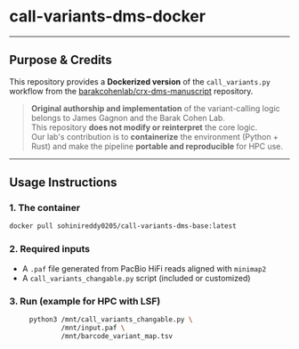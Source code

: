 

# call-variants-dms-docker

---

## Purpose & Credits

This repository provides a **Dockerized version** of the `call_variants.py` workflow from the [barakcohenlab/crx-dms-manuscript](https://github.com/barakcohenlab/crx-dms-manuscript) repository.

> **Original authorship and implementation** of the variant-calling logic belongs to James Gagnon and the Barak Cohen Lab.  
> This repository **does not modify or reinterpret** the core logic.  
> Our lab's contribution is to **containerize** the environment (Python + Rust) and make the pipeline **portable and reproducible** for HPC use.

---

##  Usage Instructions

### 1. The container
```bash
docker pull sohinireddy0205/call-variants-dms-base:latest
````

### 2. Required inputs

* A `.paf` file generated from PacBio HiFi reads aligned with `minimap2`
* A `call_variants_changable.py` script (included or customized)

### 3. Run (example for HPC with LSF)

```bash
     python3 /mnt/call_variants_changable.py \
             /mnt/input.paf \
             /mnt/barcode_variant_map.tsv
```
